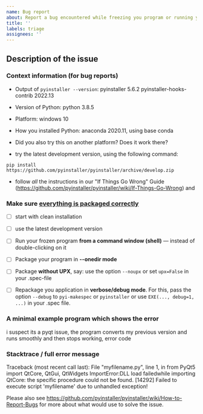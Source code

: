 ```yaml
---
name: Bug report
about: Report a bug encountered while freezing you program or running your frozen program
title: ''
labels: triage
assignees: ''
---
```


<!--
Welcome to the PyInstaller issue tracker! Before creating an issue, please heed the following:

1. This tracker should only be used to report bugs and request features / enhancements to PyInstaller
    - For questions and general support, use the discussions forum.
2. Use the search function before creating a new issue. Duplicates will be closed and directed to
   the original discussion.
3. When making a bug report, make sure you provide all required information. The easier it is for
   maintainers to reproduce, the faster it'll be fixed.
-->

<!-- +++ ONLY TEXT +++ DO NOT POST IMAGES +++ -->

## Description of the issue

### Context information (for bug reports)

* Output of `pyinstaller --version`: pyinstaller 5.6.2 pyinstaller-hooks-contrib 2022.13
* Version of Python: python 3.8.5
* Platform: windows 10
* How you installed Python: anaconda 2020.11, using base conda
* Did you also try this on another platform? Does it work there?


* try the latest development version, using the following command:

```shell
pip install https://github.com/pyinstaller/pyinstaller/archive/develop.zip
```

* follow *all* the instructions in our "If Things Go Wrong" Guide
  (https://github.com/pyinstaller/pyinstaller/wiki/If-Things-Go-Wrong) and

### Make sure [everything is packaged correctly](https://github.com/pyinstaller/pyinstaller/wiki/How-to-Report-Bugs#make-sure-everything-is-packaged-correctly)

  * [ ] start with clean installation
  * [ ] use the latest development version
  * [ ] Run your frozen program **from a command window (shell)** — instead of double-clicking on it
  * [ ] Package your program in **--onedir mode**
  * [ ] Package **without UPX**, say: use the option `--noupx` or set `upx=False` in your .spec-file
  * [ ] Repackage you application in **verbose/debug mode**. For this, pass the option `--debug` to `pyi-makespec` or `pyinstaller` or use `EXE(..., debug=1, ...)` in your .spec file.


### A minimal example program which shows the error
i suspect its a pyqt issue, the program converts my previous version and runs smoothly and then stops working, error code 

### Stacktrace / full error message

Traceback (most recent call last):
    File "myfilename.py", line 1, in <module>
        from PyQt5 import QtCore, QtGui, QtWidgets
ImportError:DLL load failedwhile importing QtCore: the specific procedure could not be found.
[14292] Failed to execute script 'myfilename' due to unhandled exception!


Please also see <https://github.com/pyinstaller/pyinstaller/wiki/How-to-Report-Bugs>
for more about what would use to solve the issue.
